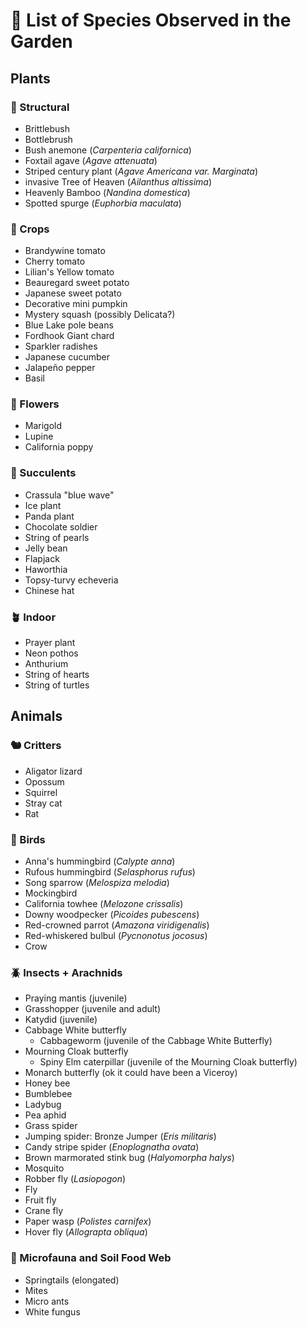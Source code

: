 # 📜 List of Species Observed in the Garden

## Plants

### 🌳 Structural
- Brittlebush
- Bottlebrush
- Bush anemone (*Carpenteria californica*)
- Foxtail agave (*Agave attenuata*)
- Striped century plant (*Agave Americana var. Marginata*)
- invasive Tree of Heaven (*Ailanthus altissima*)
- Heavenly Bamboo (*Nandina domestica*)
- Spotted spurge (*Euphorbia maculata*)

### 🍅 Crops
- Brandywine tomato
- Cherry tomato
- Lilian's Yellow tomato
- Beauregard sweet potato
- Japanese sweet potato
- Decorative mini pumpkin
- Mystery squash (possibly Delicata?)
- Blue Lake pole beans
- Fordhook Giant chard
- Sparkler radishes
- Japanese cucumber
- Jalapeño pepper
- Basil

### 🌼 Flowers
- Marigold
- Lupine
- California poppy

### 🌵 Succulents
- Crassula "blue wave"
- Ice plant
- Panda plant
- Chocolate soldier
- String of pearls
- Jelly bean
- Flapjack
- Haworthia
- Topsy-turvy echeveria
- Chinese hat

### 🪴 Indoor
- Prayer plant
- Neon pothos
- Anthurium
- String of hearts
- String of turtles

## Animals

### 🐿️ Critters
- Aligator lizard
- Opossum
- Squirrel
- Stray cat
- Rat

### 🦜 Birds
- Anna's hummingbird (*Calypte anna*)
- Rufous hummingbird (*Selasphorus rufus*)
- Song sparrow (*Melospiza melodia*)
- Mockingbird
- California towhee (*Melozone crissalis*)
- Downy woodpecker (*Picoides pubescens*)
- Red-crowned parrot (*Amazona viridigenalis*)
- Red-whiskered bulbul (*Pycnonotus jocosus*)
- Crow

### 🪲 Insects + Arachnids
- Praying mantis (juvenile)
- Grasshopper (juvenile and adult)
- Katydid (juvenile)
- Cabbage White butterfly
  - Cabbageworm (juvenile of the Cabbage White Butterfly)
- Mourning Cloak butterfly
  - Spiny Elm caterpillar (juvenile of the Mourning Cloak butterfly)
- Monarch butterfly (ok it could have been a Viceroy)
- Honey bee
- Bumblebee
- Ladybug
- Pea aphid
- Grass spider
- Jumping spider: Bronze Jumper (*Eris militaris*)
- Candy stripe spider (*Enoplognatha ovata*)
- Brown marmorated stink bug (*Halyomorpha halys*)
- Mosquito
- Robber fly (*Lasiopogon*)
- Fly
- Fruit fly
- Crane fly
- Paper wasp (*Polistes carnifex*)
- Hover fly (*Allograpta obliqua*)

### 🍄 Microfauna and Soil Food Web
- Springtails (elongated)
- Mites
- Micro ants
- White fungus
